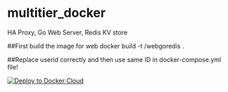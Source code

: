 # multitier_docker
HA Proxy, Go Web Server, Redis KV store


##First build the image for web
docker build -t <userid>/webgoredis .

##Replace userid correctly and then use same ID in docker-compose.yml file!


[![Deploy to Docker Cloud](https://files.cloud.docker.com/images/deploy-to-dockercloud.svg)](https://cloud.docker.com/stack/deploy/)

